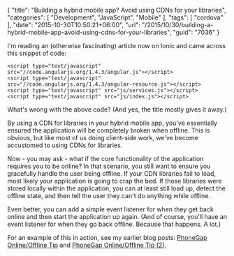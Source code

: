 {
	"title": "Building a hybrid mobile app? Avoid using CDNs for your libraries",
	"categories": [
		"Development",
		"JavaScript",
		"Mobile"
	],
	"tags": [
		"cordova"
	],
	"date": "2015-10-30T10:50:21+06:00",
	"url": "/2015/10/30/building-a-hybrid-mobile-app-avoid-using-cdns-for-your-libraries",
	"guid": "7036"
}

I'm reading an (otherwise fascinating) article now on Ionic and came across this snippet of code:

<pre><code class="language-javascript">&lt;script type=&quot;text/javascript&quot; src=&quot;//code.angularjs.org/1.4.3/angular.js&quot;&gt;&lt;/script&gt;
&lt;script type=&quot;text/javascript&quot; src=&quot;//code.angularjs.org/1.4.3/angular-resource.js&quot;&gt;&lt;/script&gt;
&lt;script type=&quot;text/javascript&quot; src=&quot;js/services.js&quot;&gt;&lt;/script&gt;
&lt;script type=&quot;text/javascript&quot; src=&quot;js/index.js&quot;&gt;&lt;/script&gt;</code></pre>

What's wrong with the above code? (And yes, the title mostly gives it away.)

<!--more-->

By using a CDN for libraries in your hybrid mobile app, you've essentially ensured the application will be completely broken when offline. This is obvious, but like most of us doing client-side work, we've become accustomed to using CDNs for libraries. 

Now - you may ask - what if the core functionality of the application requires you to be online? In that scenario, you still want to ensure you gracefully handle the user being offline. If your CDN libraries fail to load, most likely your application is going to crap the bed. If those libraries were stored locally within the application, you can at least still load up, detect the offline state, and then tell the user they can't do anything while offline.

Even better, you can add a simple event listener for when they get back online and then start the application up again. (And of course, you'll have an event listener for when they go back offline. Because that happens. A lot.)

For an example of this in action, see my earlier blog posts: <a href="http://www.raymondcamden.com/2013/05/24/PhoneGap-OnlineOffline-Tip">PhoneGap Online/Offline Tip</a> and <a href="http://www.raymondcamden.com/2015/01/13/phonegap-onlineoffline-tip-2">PhoneGap Online/Offline Tip (2)</a>.